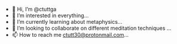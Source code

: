 - 👋 Hi, I’m @ctuttga
- 👀 I’m interested in everything...
- 🌱 I’m currently learning about metaphysics...
- 💞️ I’m looking to collaborate on different meditation techniques ...
- 📫 How to reach me ctutt30@protonmail.com...

<!---
ctuttga/ctuttga is a ✨ special ✨ repository because its `README.md` (this file) appears on your GitHub profile.
You can click the Preview link to take a look at your changes.
--->
